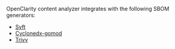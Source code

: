 OpenClarity content analyzer integrates with the following SBOM generators:

- [Syft](https://github.com/anchore/syft)
- [Cyclonedx-gomod](https://github.com/CycloneDX/cyclonedx-gomod)
- [Trivy](https://github.com/aquasecurity/trivy)
